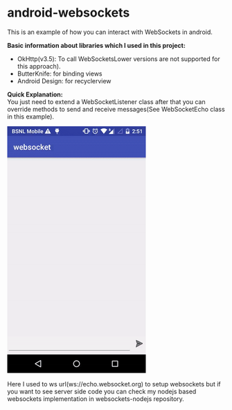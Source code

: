 # android-websockets

This is an example of how you can interact with WebSockets in android.

**Basic information about libraries which I used in this project:**
- OkHttp(v3.5): To call WebSocketsLower versions are not supported for this approach).
- ButterKnife: for binding views
- Android Design: for recyclerview


**Quick Explanation:**      
You just need to extend a WebSocketListener class after that you can override methods to send and receive 
messages(See WebSocketEcho class in this example).

![img](images/demo.gif)




Here I used to ws url(ws://echo.websocket.org) to setup websockets but if you want to see server side code you can check my 
nodejs based websockets implementation in websockets-nodejs repository.

